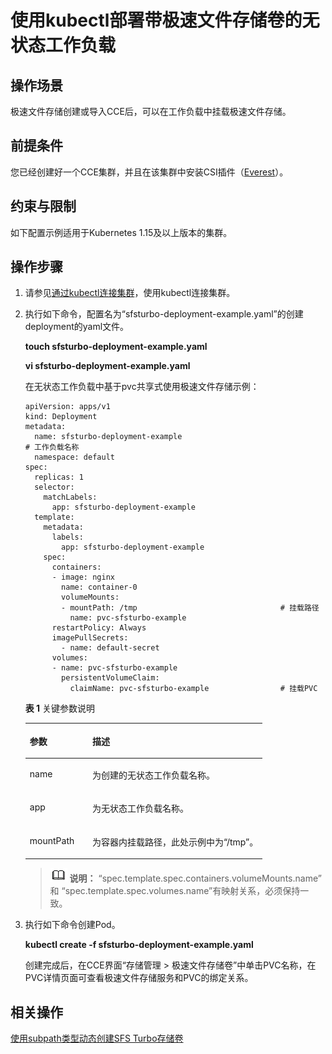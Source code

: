 # 使用kubectl部署带极速文件存储卷的无状态工作负载<a name="cce_01_0274"></a>

## 操作场景<a name="section1062914713566"></a>

极速文件存储创建或导入CCE后，可以在工作负载中挂载极速文件存储。

## 前提条件<a name="section13181839131510"></a>

您已经创建好一个CCE集群，并且在该集群中安装CSI插件（[Everest](Everest（系统资源插件-必装）.md)）。

## 约束与限制<a name="section946015116135"></a>

如下配置示例适用于Kubernetes 1.15及以上版本的集群。

## 操作步骤<a name="section1530655595611"></a>

1.  请参见[通过kubectl连接集群](通过kubectl连接集群.md)，使用kubectl连接集群。
2.  执行如下命令，配置名为“sfsturbo-deployment-example.yaml”的创建deployment的yaml文件。

    **touch sfsturbo-deployment-example.yaml**

    **vi sfsturbo-deployment-example.yaml**

    在无状态工作负载中基于pvc共享式使用极速文件存储示例：

    ```
    apiVersion: apps/v1  
    kind: Deployment  
    metadata:  
      name: sfsturbo-deployment-example                                # 工作负载名称 
      namespace: default  
    spec:  
      replicas: 1  
      selector:  
        matchLabels:  
          app: sfsturbo-deployment-example  
      template:  
        metadata:  
          labels:  
            app: sfsturbo-deployment-example  
        spec:  
          containers:  
          - image: nginx  
            name: container-0  
            volumeMounts:  
            - mountPath: /tmp                                # 挂载路径 
              name: pvc-sfsturbo-example  
          restartPolicy: Always
          imagePullSecrets:
            - name: default-secret
          volumes:  
          - name: pvc-sfsturbo-example  
            persistentVolumeClaim:  
              claimName: pvc-sfsturbo-example                # 挂载PVC
    ```

    **表 1**  关键参数说明

    <a name="table1739110557150"></a>
    <table><thead align="left"><tr id="row439135512158"><th class="cellrowborder" valign="top" width="26.43%" id="mcps1.2.3.1.1"><p id="p11391105571516"><a name="p11391105571516"></a><a name="p11391105571516"></a>参数</p>
    </th>
    <th class="cellrowborder" valign="top" width="73.57000000000001%" id="mcps1.2.3.1.2"><p id="p439255513157"><a name="p439255513157"></a><a name="p439255513157"></a>描述</p>
    </th>
    </tr>
    </thead>
    <tbody><tr id="row18143134041612"><td class="cellrowborder" valign="top" width="26.43%" headers="mcps1.2.3.1.1 "><p id="p11431840161611"><a name="p11431840161611"></a><a name="p11431840161611"></a>name</p>
    </td>
    <td class="cellrowborder" valign="top" width="73.57000000000001%" headers="mcps1.2.3.1.2 "><p id="p714434016164"><a name="p714434016164"></a><a name="p714434016164"></a>为创建的无状态工作负载名称。</p>
    </td>
    </tr>
    <tr id="row1339295514152"><td class="cellrowborder" valign="top" width="26.43%" headers="mcps1.2.3.1.1 "><p id="p83921559156"><a name="p83921559156"></a><a name="p83921559156"></a>app</p>
    </td>
    <td class="cellrowborder" valign="top" width="73.57000000000001%" headers="mcps1.2.3.1.2 "><p id="p1839395518152"><a name="p1839395518152"></a><a name="p1839395518152"></a>为无状态工作负载名称。</p>
    </td>
    </tr>
    <tr id="row1339365571519"><td class="cellrowborder" valign="top" width="26.43%" headers="mcps1.2.3.1.1 "><p id="p239365513155"><a name="p239365513155"></a><a name="p239365513155"></a>mountPath</p>
    </td>
    <td class="cellrowborder" valign="top" width="73.57000000000001%" headers="mcps1.2.3.1.2 "><p id="p98841828192311"><a name="p98841828192311"></a><a name="p98841828192311"></a>为容器内挂载路径，此处示例中为“/tmp”。</p>
    </td>
    </tr>
    </tbody>
    </table>

    >![](public_sys-resources/icon-note.gif) **说明：** 
    >“spec.template.spec.containers.volumeMounts.name” 和 “spec.template.spec.volumes.name”有映射关系，必须保持一致。

3.  执行如下命令创建Pod。

    **kubectl create -f sfsturbo-deployment-example.yaml**

    创建完成后，在CCE界面“存储管理 \> 极速文件存储卷”中单击PVC名称，在PVC详情页面可查看极速文件存储服务和PVC的绑定关系。


## 相关操作<a name="section184741309122"></a>

[使用subpath类型动态创建SFS Turbo存储卷](https://support.huaweicloud.com/bestpractice-cce/cce_bestpractice_00253.html)

